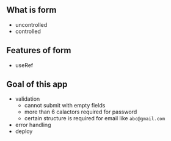 ## What is form

- uncontrolled
- controlled

## Features of form

- useRef

## Goal of this app

- validation
  - cannot submit with empty fields
  - more than 6 calactors required for password
  - certain structure is required for email like `abc@gmail.com`
- error handling
- deploy
